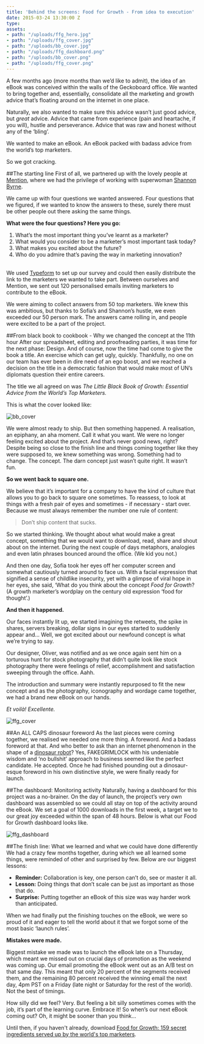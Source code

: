 ```yaml
---
title: 'Behind the screens: Food for Growth - From idea to execution'
date: 2015-03-24 13:30:00 Z
type: 
assets:
- path: "/uploads/ffg_hero.jpg"
- path: "/uploads/ffg_cover.jpg"
- path: "/uploads/bb_cover.jpg"
- path: "/uploads/ffg_dashboard.png"
- path: "/uploads/bb_cover.png"
- path: "/uploads/ffg_cover.png"
---
```


A few months ago (more months than we’d like to admit), the idea of an eBook was conceived within the walls of the Geckoboard office. We wanted to bring together and, essentially, consolidate all the marketing and growth advice that’s floating around on the internet in one place.

Naturally, we also wanted to make sure this advice wasn’t just good advice, but *great* advice. Advice that came from experience (pain and heartache, if you will), hustle and perseverance. Advice that was raw and honest without any of the ‘bling’. 

We wanted to make an eBook. An eBook packed with badass advice from the world’s top marketers.

So we got cracking.

##The starting line
First of all, we partnered up with the lovely people at [Mention](https://en.mention.com/), where we had the privilege of working with superwoman [Shannon Byrne](https://twitter.com/shannnonb). 

We came up with four questions we wanted answered. Four questions that we figured, if we wanted to know the answers to these, surely there must be other people out there asking the same things.

**What were the four questions? Here you go:**

1. What’s the most important thing you’ve learnt as a marketer? 
2. What would you consider to be a marketer’s most important task today?
3. What makes you excited about the future?
4. Who do you admire that’s paving the way in marketing innovation?

<br>We used [Typeform](http://www.typeform.com/) to set up our survey and could then easily distribute the link to the marketers we wanted to take part. Between ourselves and Mention, we sent out 120 personalised emails inviting marketers to contribute to the eBook.

We were aiming to collect answers from 50 top marketers. We knew this was ambitious, but thanks to Sofia’s and Shannon’s hustle, we even exceeded our 50 person mark. The answers came rolling in, and people were excited to be a part of the project. 

##From black book to cookbook - Why we changed the concept at the 11th hour
After our spreadsheet, editing and proofreading parties, it was time for the next phase: Design. And of course, now the time had come to give the book a title. An exercise which can get ugly, quickly. Thankfully, no one on our team has ever been in dire need of an ego boost, and we reached a decision on the title in a democratic fashion that would make most of UN’s diplomats question their entire careers. 

The title we all agreed on was *The Little Black Book of Growth: Essential Advice from the World’s Top Marketers.*

This is what the cover looked like:

![bb_cover](/uploads/bb_cover.jpg)  

We were almost ready to ship. But then something happened. A realisation, an epiphany, an aha moment. Call it what you want. We were no longer feeling excited about the project. And that’s never good news, right? Despite being so close to the finish line and things coming together like they were supposed to, we knew something was wrong. Something had to change. The concept. The darn concept just wasn’t quite right. It wasn’t fun.

**So we went back to square one.** 

We believe that it’s important for a company to have the kind of culture that allows you to go back to square one sometimes. To reassess, to look at things with a fresh pair of eyes and sometimes - if necessary - start over. Because we must always remember the number one rule of content: 

>Don’t ship content that sucks.

So we started thinking. We thought about what would make a great concept, something that we would want to download, read, share and shout about on the internet. During the next couple of days metaphors, analogies and even latin phrases bounced around the office. (We kid you not.)

And then one day, Sofia took her eyes off her computer screen and somewhat cautiously turned around to face us. With a facial expression that signified a sense of childlike insecurity, yet with a glimpse of viral hope in her eyes, she said, ‘What do you think about the concept *Food for Growth*? (A growth marketer’s wordplay on the century old expression ‘food for thought’.)
 
**And then it happened.**

Our faces instantly lit up, we started imagining the retweets, the spike in shares, servers breaking, dollar signs in our eyes started to suddenly appear and… Well, we got excited about our newfound concept is what we’re trying to say. 

Our designer, Oliver, was notified and as we once again sent him on a torturous hunt for stock photography that didn’t quite look like stock photography there were feelings of relief, accomplishment and satisfaction sweeping through the office. Aahh.

The introduction and summary were instantly repurposed to fit the new concept and as the photography, iconography and wordage came together, we had a brand new eBook on our hands. 

*Et voilà! Excellente.*

![ffg_cover](/uploads/ffg_cover.jpg)  

##An ALL CAPS dinosaur foreword
As the last pieces were coming together, we realised we needed one more thing. A foreword. And a badass foreword at that. And who better to ask than an internet phenomenon in the shape of a [dinosaur robot](https://twitter.com/fakegrimlock)? Yes, FAKEGRIMLOCK with his undeniable wisdom and ‘no bullshit’ approach to business seemed like the perfect candidate. He accepted. Once he had finished pounding out a dinosaur-esque foreword in his own distinctive style, we were finally ready for launch.

##The dashboard: Monitoring activity
Naturally, having a dashboard for this project was a no-brainer. On the day of launch, the project’s very own dashboard was assembled so we could all stay on top of the activity around the eBook. We set a goal of 1000 downloads in the first week, a target we to our great joy exceeded within the span of 48 hours. Below is what our Food for Growth dashboard looks like.

![ffg_dashboard](/uploads/ffg_dashboard.png) 

##The finish line: What we learned and what we could have done differently
We had a crazy few months together, during which we all learned some things, were reminded of other and surprised by few. Below are our biggest lessons:

- **Reminder:** Collaboration is key, one person can’t do, see or master it all.
- **Lesson:** Doing things that don’t scale can be just as important as those that do.
- **Surprise:** Putting together an eBook of this size was way harder work than anticipated.

When we had finally put the finishing touches on the eBook, we were so proud of it and eager to tell the world about it that we forgot some of the most basic ‘launch rules’. 

**Mistakes were made.**

Biggest mistake we made was to launch the eBook late on a Thursday, which meant we missed out on crucial days of promotion as the weekend was coming up. Our email promoting the eBook went out as an A/B test on that same day. This meant that only 20 percent of the segments received them, and the remaining 80 percent received the winning email the next day, 4pm PST on a Friday (late night or Saturday for the rest of the world). Not the best of timings.

How silly did we feel? Very. But feeling a bit silly sometimes comes with the job, it’s part of the learning curve. Embrace it! So when’s our next eBook coming out? Oh, it might be sooner than you think...

Until then, if you haven't already, download [Food for Growth: 159 secret ingredients served up by the world's top marketers](https://www.geckoboard.com/learn/guides/food-for-growth/).
